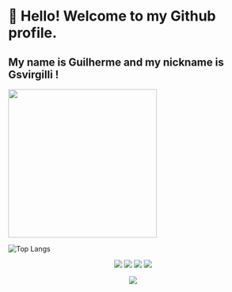 # 👋 Hello! Welcome to my Github profile.
## My name is Guilherme and my nickname is Gsvirgilli !

<img src="https://media.tenor.com/R_WseIIwQ8QAAAAC/beavis-computer.gif" width="300px">


![Top Langs](https://github-readme-stats.vercel.app/api/top-langs/?username=gsvirgilli&layout=compact)

<div align="center">
<a href="https://gsvirgilli.github.io" target="_blank"><img src="https://img.shields.io/badge/-Portifólio-%23E4405F?style=for-the-badge&logo&logoColor=white" target="_blank"></a>
<a href="https://www.instagram.com/gsvirgilli/" target="_blank"><img src="https://img.shields.io/badge/-Instagram-%23E4405F?style=for-the-badge&logo=instagram&logoColor=white" target="_blank"></a>
<a href = "mailto:gsvirgilli@gmail.com"><img src="https://img.shields.io/badge/Gmail-D14836?style=for-the-badge&logo=gmail&logoColor=white" target="_blank"></a>
<a href="https://www.linkedin.com/in/gsvirgilli" target="_blank"><img src="https://img.shields.io/badge/-LinkedIn-%230077B5?style=for-the-badge&logo=linkedin&logoColor=white" target="_blank"></a>   
</div>

<div align=center>

 ![](https://visitor-badge.glitch.me/badge?page_id=gsvirgilli)
 </div>